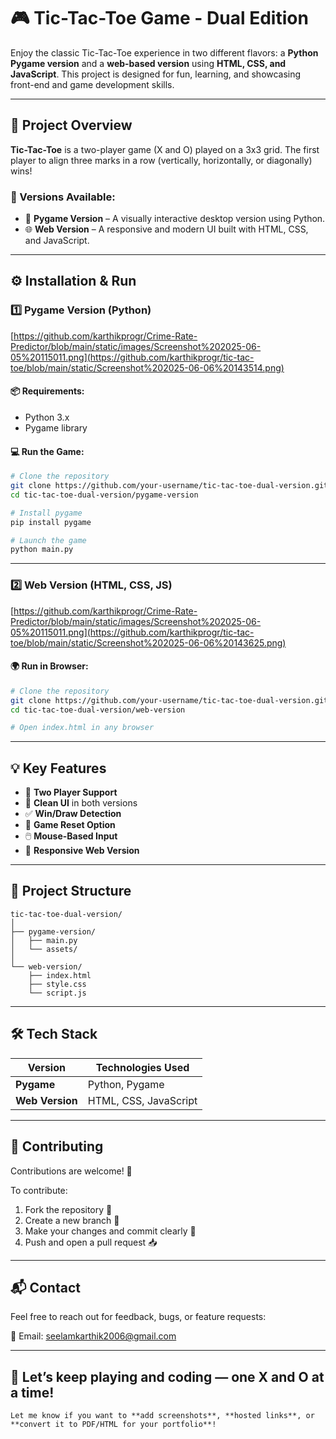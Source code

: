 # 🎮 Tic-Tac-Toe Game - Dual Edition

Enjoy the classic Tic-Tac-Toe experience in two different flavors: a **Python Pygame version** and a **web-based version** using **HTML, CSS, and JavaScript**. This project is designed for fun, learning, and showcasing front-end and game development skills.

---

## 🧩 Project Overview

**Tic-Tac-Toe** is a two-player game (X and O) played on a 3x3 grid. The first player to align three marks in a row (vertically, horizontally, or diagonally) wins!

### 🔧 Versions Available:
- 🎨 **Pygame Version** – A visually interactive desktop version using Python.
- 🌐 **Web Version** – A responsive and modern UI built with HTML, CSS, and JavaScript.
---

## ⚙️ Installation & Run

### 1️⃣ Pygame Version (Python)
[https://github.com/karthikprogr/Crime-Rate-Predictor/blob/main/static/images/Screenshot%202025-06-05%20115011.png](https://github.com/karthikprogr/tic-tac-toe/blob/main/static/Screenshot%202025-06-06%20143514.png)

#### 📦 Requirements:
- Python 3.x
- Pygame library

#### 💻 Run the Game:
```bash
# Clone the repository
git clone https://github.com/your-username/tic-tac-toe-dual-version.git
cd tic-tac-toe-dual-version/pygame-version

# Install pygame
pip install pygame

# Launch the game
python main.py
````

---

### 2️⃣ Web Version (HTML, CSS, JS)
[https://github.com/karthikprogr/Crime-Rate-Predictor/blob/main/static/images/Screenshot%202025-06-05%20115011.png](https://github.com/karthikprogr/tic-tac-toe/blob/main/static/Screenshot%202025-06-06%20143625.png)
#### 🌍 Run in Browser:

```bash
# Clone the repository
git clone https://github.com/your-username/tic-tac-toe-dual-version.git
cd tic-tac-toe-dual-version/web-version

# Open index.html in any browser
```

---

## 💡 Key Features

* 🧠 **Two Player Support**
* 🎨 **Clean UI** in both versions
* ✅ **Win/Draw Detection**
* 🔄 **Game Reset Option**
* 🖱️ **Mouse-Based Input**
* 📱 **Responsive Web Version**

---

## 📁 Project Structure

```
tic-tac-toe-dual-version/
│
├── pygame-version/
│   ├── main.py
│   └── assets/
│
└── web-version/
    ├── index.html
    ├── style.css
    └── script.js
```

---

## 🛠️ Tech Stack

| Version         | Technologies Used     |
| --------------- | --------------------- |
| **Pygame**      | Python, Pygame        |
| **Web Version** | HTML, CSS, JavaScript |

---

## 🙌 Contributing

Contributions are welcome! 🚀

To contribute:

1. Fork the repository 🍴
2. Create a new branch 🌿
3. Make your changes and commit clearly 💬
4. Push and open a pull request 📥

---

## 📬 Contact

Feel free to reach out for feedback, bugs, or feature requests:

📧 Email: [seelamkarthik2006@gmail.com](mailto:seelamkarthik2006@gmail.com)

---

## 🏁 Let’s keep playing and coding — one X and O at a time!

```
Let me know if you want to **add screenshots**, **hosted links**, or **convert it to PDF/HTML for your portfolio**!
```
